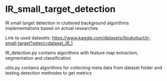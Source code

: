 # IR_small_target_detection
IR small target detection in cluttered background algorithms implementations based on actual researches

Link to used datasets:
https://www.kaggle.com/datasets/llpukojluct/ir-small-target?select=dataset_IR_1

IR_detection.py contains algorithms with feature map extraction, segmentation and classification

utils.py contains algorithms for collecting meta data from dataset folder and testing detection methodes to get metrics

